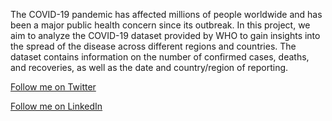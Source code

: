 The COVID-19 pandemic has affected millions of people worldwide and has been a major public health concern since its outbreak. In this project, we aim to analyze the COVID-19 dataset provided by WHO to gain insights into the spread of the disease across different regions and countries. The dataset contains information on the number of confirmed cases, deaths, and recoveries, as well as the date and country/region of reporting.

[Follow me on Twitter](https://twitter.com/sposadiapet)

[Follow me on LinkedIn ](https://www.linkedin.com/in/simonpeterosadiapet)


